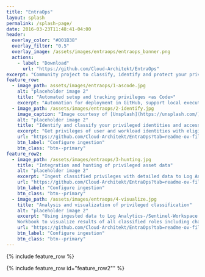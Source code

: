 ```yaml
---
title: "EntraOps"
layout: splash
permalink: /splash-page/
date: 2016-03-23T11:48:41-04:00
header:
  overlay_color: "#001B38"
  overlay_filter: "0.5"
  overlay_image: /assets/images/entraops/entraops_banner.png
  actions:
    - label: "Download"
      url: "https://github.com/Cloud-Architekt/EntraOps"
excerpt: "Community project to classify, identify and protect your privileges based on Enterprise Access Model (EAM)"
feature_row:
  - image_path: assets/images/entraops/1-ascode.jpg
    alt: "placeholder image 2"  
    title: "Automated setup and tracking privileges <as Code>"
    excerpt: "Automation for deployment in GitHub, support local execution or any platform which supports PowerShell Core" 
  - image_path: /assets/images/entraops/2-identify.jpg
    image_caption: "Image courtesy of [Unsplash](https://unsplash.com/)"
    alt: "placeholder image 2"
    title: "Identify and classify your privileged identities and access"
    excerpt: "Get privileges of user and workload identities with eligible, permanent, time-bounded and nested role assignments in Microsoft Entra. Identify your privileged identities and access based on automated and full customizable classification of Enterprise Access tiering model"
    url: "https://github.com/Cloud-Architekt/EntraOps?tab=readme-ov-file#entraops-integration-in-microsoft-sentinel"
    btn_label: "Configure ingestion"
    btn_class: "btn--primary"    
feature_row2:
  - image_path: /assets/images/entraops/3-hunting.jpg
    title: "Integration and hunting of privileged asset data"
    alt: "placeholder image 2"    
    excerpt: "Ingest classified privileges with detailed data to Log Analytics Workspace or Sentinel WatchList for hunting and enrichment."
    url: "https://github.com/Cloud-Architekt/EntraOps?tab=readme-ov-file#entraops-integration-in-microsoft-sentinel"
    btn_label: "Configure ingestion"
    btn_class: "btn--primary"
  - image_path: /assets/images/entraops/4-visualize.jpg
    title: "Analysis and visualization of privileged classification"
    alt: "placeholder image 2"    
    excerpt: "Using ingested data to Log Analytics-/Sentinel-Workspace or WatchLists for monitoring, hunting or entity enrichment of your privileged assets. 
    Workbook to visualize results of all classified roles including charts to identify “tier breach”. Compare classification of privileged objects (based on custom security attribute) with their classified privileged access (identified by EntraOps)."
    url: "https://github.com/Cloud-Architekt/EntraOps?tab=readme-ov-file#entraops-integration-in-microsoft-sentinel"
    btn_label: "Configure ingestion"
    btn_class: "btn--primary"    
---
```



{% include feature_row %}

{% include feature_row id="feature_row2"" %}

